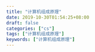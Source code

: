 ```yaml
---
title: "计算机组成原理"
date: 2019-10-30T01:54:25+08:00
draft: false
categories: ["cs"]
tags: ["计算机组成原理"]
keywords: ["计算机组成原理"]
---
```


